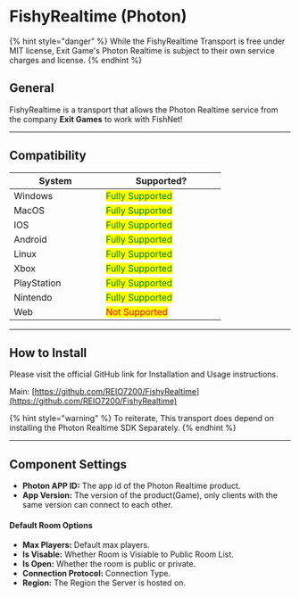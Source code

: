 # FishyRealtime (Photon)

{% hint style="danger" %}
While the FishyRealtime Transport is free under MIT license, Exit Game's Photon Realtime is subject to their own service charges and license.
{% endhint %}

## General

FishyRealtime is a transport that allows the Photon Realtime service from the company **Exit Games** to work with FishNet!

***

## Compatibility

<table data-full-width="false"><thead><tr><th width="149">System</th><th width="198">Supported?</th></tr></thead><tbody><tr><td>Windows</td><td><mark style="color:green;">Fully Supported</mark></td></tr><tr><td>MacOS</td><td><mark style="color:green;">Fully Supported</mark></td></tr><tr><td>IOS</td><td><mark style="color:green;">Fully Supported</mark></td></tr><tr><td>Android</td><td><mark style="color:green;">Fully Supported</mark></td></tr><tr><td>Linux</td><td><mark style="color:green;">Fully Supported</mark></td></tr><tr><td>Xbox</td><td><mark style="color:green;">Fully Supported</mark></td></tr><tr><td>PlayStation</td><td><mark style="color:green;">Fully Supported</mark></td></tr><tr><td>Nintendo</td><td><mark style="color:green;">Fully Supported</mark></td></tr><tr><td>Web</td><td><mark style="color:red;">Not Supported</mark></td></tr></tbody></table>

***

## How to Install

Please visit the official GitHub link for Installation and Usage instructions.

Main: [https://github.com/REIO7200/FishyRealtime](https://github.com/REIO7200/FishyRealtime)

{% hint style="warning" %}
To reiterate, This transport does depend on installing the Photon Realtime SDK Separately.
{% endhint %}

***

## Component Settings

* **Photon APP ID:** The app id of the Photon Realtime product.
* **App Version:** The version of the product(Game), only clients with the same version can connect to each other.

#### Default Room Options

* **Max Players:** Default max players.
* **Is Visable:** Whether Room is Visiable to Public Room List.
* **Is Open:** Whether the room is public or private.
* **Connection Protocol:** Connection Type.
* **Region:** The Region the Server is hosted on.
